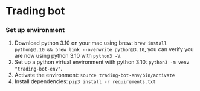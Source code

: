 # Trading bot

### Set up environment

1. Download python 3.10 on your mac using brew: `brew install python@3.10 && brew link --overwrite python@3.10`, you can verify you are now using python 3.10 with `python3 -V`.
2. Set up a python virtual environment with python 3.10: `python3 -m venv "trading-bot-env"`.
3. Activate the environment: `source trading-bot-env/bin/activate`
4. Install dependencies: `pip3 install -r requirements.txt`
